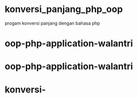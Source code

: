 # konversi_panjang_php_oop
progam konversi panjang dengan bahasa php 
# oop-php-application-walantri
# oop-php-application-walantri
# konversi-
